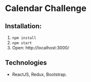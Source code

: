 # Calendar Challenge

## Installation:

1. ```npm install```
2. ```npm start```
3. Open: http://localhost:3000/

## Technologies

- ReactJS, Redux, Bootstrap.

